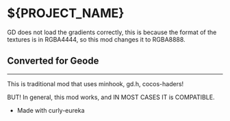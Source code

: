 # ${PROJECT_NAME}

GD does not load the gradients correctly, this is because the format of the textures is in <cr>RGBA4444</c>, so this mod changes it to <cg>RGBA8888</c>.


## <co>Converted for Geode</c>
---

<cr>This is traditional mod that uses minhook, gd.h, cocos-haders!

BUT! In general, this mod works, and IN MOST CASES IT is COMPATIBLE.
- Made with curly-eureka</c>
